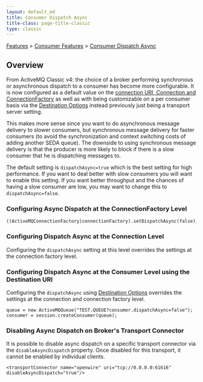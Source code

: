 ```yaml
---
layout: default_md
title: Consumer Dispatch Async 
title-class: page-title-classic
type: classic
---
```


 [Features](features) > [Consumer Features](consumer-features) > [Consumer Dispatch Async](consumer-dispatch-async)

Overview
--------

From ActiveMQ Classic v4: the choice of a broker performing synchronous or asynchronous dispatch to a consumer has become more configurable. It is now configured as a default value on the [connection URI, Connection and ConnectionFactory](connection-configuration-uri) as well as with being customizable on a per consumer basis via the [Destination Options](destination-options) instead previously just being a transport server setting.

This makes more sense since you want to do asynchronous message delivery to slower consumers, but synchronous message delivery for faster consumers (to avoid the synchronization and context switching costs of adding another SEDA queue). The downside to using synchronous message delivery is that the producer is more likely to block if there is a slow consumer that he is dispatching messages to.

The default setting is `dispatchAsync=true` which is the best setting for high performance. If you want to deal better with slow consumers you will want to enable this setting. If you want better throughput and the chances of having a slow consumer are low, you may want to change this to `dispatchAsync=false`.

### Configuring Async Dispatch at the ConnectionFactory Level
```
((ActiveMQConnectionFactory)connectionFactory).setDispatchAsync(false);
```

### Configuring Dispatch Async at the Connection Level

Configuring the `dispatchAsync` setting at this level overrides the settings at the connection factory level.

### Configuring Dispatch Async at the Consumer Level using the Destination URI

Configuring the `dispatchAsync` using [Destination Options](destination-options) overrides the settings at the connection and connection factory level.
```
queue = new ActiveMQQueue("TEST.QUEUE?consumer.dispatchAsync=false");
consumer = session.createConsumer(queue);
```

### Disabling Async Dispatch on Broker's Transport Connector

It is possible to disable async dispatch on a specific transport connector via the `disableAsyncDispatch` property. Once disabled for this transport, it cannot be enabled by individual clients.
```
<transportConnector name="openwire" uri="tcp://0.0.0.0:61616" disableAsyncDispatch="true"/>
```
